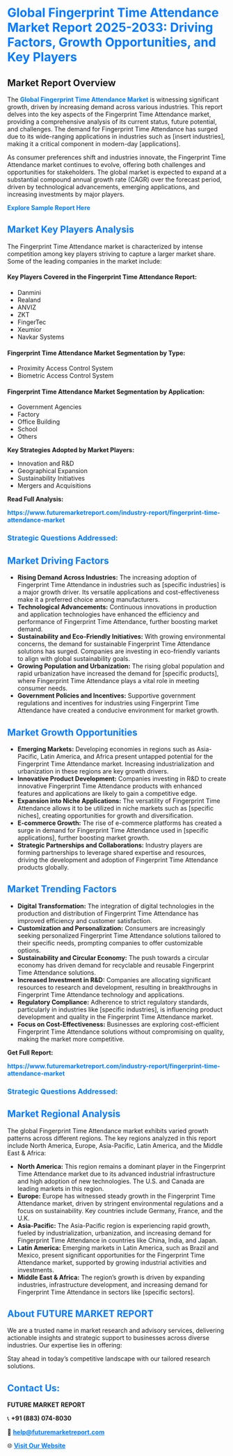 <h1 style="color: #007BFF;">Global Fingerprint Time Attendance Market Report 2025-2033: Driving Factors, Growth Opportunities, and Key Players</h1>

<section id="overview">
<h2>Market Report Overview</h2>
<p>The <a href="https://www.futuremarketreport.com/industry-report/fingerprint-time-attendance-market" style="color: #007BFF; text-decoration: none;"><strong>Global Fingerprint Time Attendance Market</strong></a> is witnessing significant growth, driven by increasing demand across various industries. This report delves into the key aspects of the Fingerprint Time Attendance market, providing a comprehensive analysis of its current status, future potential, and challenges. The demand for Fingerprint Time Attendance has surged due to its wide-ranging applications in industries such as [insert industries], making it a critical component in modern-day [applications].</p>
<p>As consumer preferences shift and industries innovate, the Fingerprint Time Attendance market continues to evolve, offering both challenges and opportunities for stakeholders. The global market is expected to expand at a substantial compound annual growth rate (CAGR) over the forecast period, driven by technological advancements, emerging applications, and increasing investments by major players.</p>
</section>

<section id="overview">
<p><a href="https://www.futuremarketreport.com/request-sample/reportId=84676" style="color: #007BFF; text-decoration: none;"><strong>Explore Sample Report Here</strong></a></p>
</section>

<section id="key-players">
<h2 style="color: #007BFF;">Market Key Players Analysis</h2>
<p>The Fingerprint Time Attendance market is characterized by intense competition among key players striving to capture a larger market share. Some of the leading companies in the market include:</p>
<h4>Key Players Covered in the Fingerprint Time Attendance Report:</h4>
<ul><li>Danmini</li><li>Realand</li><li>ANVIZ</li><li>ZKT</li><li>FingerTec</li><li>Xeumior</li><li>Navkar Systems</li></ul>
<h4>Fingerprint Time Attendance Market Segmentation by Type:</h4>
<ul><li>Proximity Access Control System</li><li>Biometric Access Control System</li></ul>

<h4>Fingerprint Time Attendance Market Segmentation by Application:</h4>
<ul><li>Government Agencies</li><li>Factory</li><li>Office Building</li><li>School</li><li>Others</li></ul>
<p><strong>Key Strategies Adopted by Market Players:</strong></p>
<ul>
<li>Innovation and R&D</li>
<li>Geographical Expansion</li>
<li>Sustainability Initiatives</li>
<li>Mergers and Acquisitions</li>
</ul>
</section>

<section>
<p><strong>Read Full Analysis: </strong></p><a href="https://www.futuremarketreport.com/industry-report/fingerprint-time-attendance-market" style="color: #007BFF; text-decoration: none;"><strong>https://www.futuremarketreport.com/industry-report/fingerprint-time-attendance-market</strong></a>
<h3 style="color: #007BFF;">Strategic Questions Addressed:</h3>
</section>

<section id="driving-factors">
<h2 style="color: #007BFF;">Market Driving Factors</h2>
<ul>
<li><strong>Rising Demand Across Industries:</strong> The increasing adoption of Fingerprint Time Attendance in industries such as [specific industries] is a major growth driver. Its versatile applications and cost-effectiveness make it a preferred choice among manufacturers.</li>
<li><strong>Technological Advancements:</strong> Continuous innovations in production and application technologies have enhanced the efficiency and performance of Fingerprint Time Attendance, further boosting market demand.</li>
<li><strong>Sustainability and Eco-Friendly Initiatives:</strong> With growing environmental concerns, the demand for sustainable Fingerprint Time Attendance solutions has surged. Companies are investing in eco-friendly variants to align with global sustainability goals.</li>
<li><strong>Growing Population and Urbanization:</strong> The rising global population and rapid urbanization have increased the demand for [specific products], where Fingerprint Time Attendance plays a vital role in meeting consumer needs.</li>
<li><strong>Government Policies and Incentives:</strong> Supportive government regulations and incentives for industries using Fingerprint Time Attendance have created a conducive environment for market growth.</li>
</ul>
</section>

<section id="growth-opportunities">
<h2 style="color: #007BFF;">Market Growth Opportunities</h2>
<ul>
<li><strong>Emerging Markets:</strong> Developing economies in regions such as Asia-Pacific, Latin America, and Africa present untapped potential for the Fingerprint Time Attendance market. Increasing industrialization and urbanization in these regions are key growth drivers.</li>
<li><strong>Innovative Product Development:</strong> Companies investing in R&D to create innovative Fingerprint Time Attendance products with enhanced features and applications are likely to gain a competitive edge.</li>
<li><strong>Expansion into Niche Applications:</strong> The versatility of Fingerprint Time Attendance allows it to be utilized in niche markets such as [specific niches], creating opportunities for growth and diversification.</li>
<li><strong>E-commerce Growth:</strong> The rise of e-commerce platforms has created a surge in demand for Fingerprint Time Attendance used in [specific applications], further boosting market growth.</li>
<li><strong>Strategic Partnerships and Collaborations:</strong> Industry players are forming partnerships to leverage shared expertise and resources, driving the development and adoption of Fingerprint Time Attendance products globally.</li>
</ul>
</section>

<section id="trending-factors">
<h2 style="color: #007BFF;">Market Trending Factors</h2>
<ul>
<li><strong>Digital Transformation:</strong> The integration of digital technologies in the production and distribution of Fingerprint Time Attendance has improved efficiency and customer satisfaction.</li>
<li><strong>Customization and Personalization:</strong> Consumers are increasingly seeking personalized Fingerprint Time Attendance solutions tailored to their specific needs, prompting companies to offer customizable options.</li>
<li><strong>Sustainability and Circular Economy:</strong> The push towards a circular economy has driven demand for recyclable and reusable Fingerprint Time Attendance solutions.</li>
<li><strong>Increased Investment in R&D:</strong> Companies are allocating significant resources to research and development, resulting in breakthroughs in Fingerprint Time Attendance technology and applications.</li>
<li><strong>Regulatory Compliance:</strong> Adherence to strict regulatory standards, particularly in industries like [specific industries], is influencing product development and quality in the Fingerprint Time Attendance market.</li>
<li><strong>Focus on Cost-Effectiveness:</strong> Businesses are exploring cost-efficient Fingerprint Time Attendance solutions without compromising on quality, making the market more competitive.</li>
</ul>
</section>

<section>
<p><strong>Get Full Report: </strong></p><a href="https://www.futuremarketreport.com/industry-report/fingerprint-time-attendance-market" style="color: #007BFF; text-decoration: none;"><strong>https://www.futuremarketreport.com/industry-report/fingerprint-time-attendance-market</strong></a>
<h3 style="color: #007BFF;">Strategic Questions Addressed:</h3>
</section>


<section id="regional-analysis">
<h2 style="color: #007BFF;">Market Regional Analysis</h2>
<p>The global Fingerprint Time Attendance market exhibits varied growth patterns across different regions. The key regions analyzed in this report include North America, Europe, Asia-Pacific, Latin America, and the Middle East & Africa:</p>
<ul>
<li><strong>North America:</strong> This region remains a dominant player in the Fingerprint Time Attendance market due to its advanced industrial infrastructure and high adoption of new technologies. The U.S. and Canada are leading markets in this region.</li>
<li><strong>Europe:</strong> Europe has witnessed steady growth in the Fingerprint Time Attendance market, driven by stringent environmental regulations and a focus on sustainability. Key countries include Germany, France, and the U.K.</li>
<li><strong>Asia-Pacific:</strong> The Asia-Pacific region is experiencing rapid growth, fueled by industrialization, urbanization, and increasing demand for Fingerprint Time Attendance in countries like China, India, and Japan.</li>
<li><strong>Latin America:</strong> Emerging markets in Latin America, such as Brazil and Mexico, present significant opportunities for the Fingerprint Time Attendance market, supported by growing industrial activities and investments.</li>
<li><strong>Middle East & Africa:</strong> The region’s growth is driven by expanding industries, infrastructure development, and increasing demand for Fingerprint Time Attendance in sectors like [specific sectors].</li>
</ul>
</section>

<footer>
<h2 style="color: #007BFF;">About FUTURE MARKET REPORT</h2>
<p>We are a trusted name in market research and advisory services, delivering actionable insights and strategic support to businesses across diverse industries. Our expertise lies in offering:</p>

<p>Stay ahead in today’s competitive landscape with our tailored research solutions.</p>

<h2 style="color: #007BFF;">Contact Us:</h2>
<p><strong>FUTURE MARKET REPORT</strong></p>
<p>📞 <strong>+91 (883) 074-8030</strong></p>
<p>📧 <strong><a href="mailto:help@futuremarketreport.com" style="color: #007BFF;">help@futuremarketreport.com</a></strong></p>
<p>🌐 <strong><a href="https://www.futuremarketreport.com/" style="color: #007BFF;">Visit Our Website</a></strong></p>
</footer>